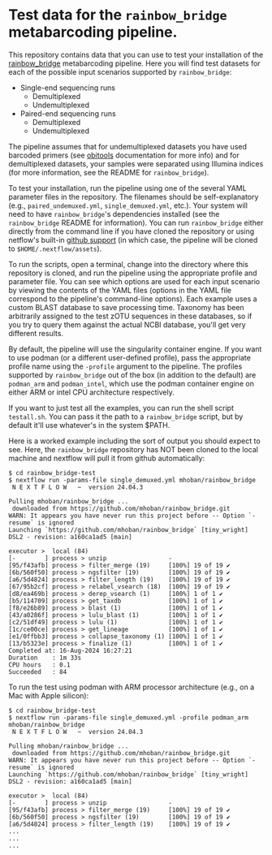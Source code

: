 # Test data for the `rainbow_bridge` metabarcoding pipeline.

This repository contains data that you can use to test your installation of the [rainbow_bridge](https://github.com/mhoban/rainbow_bridge) metabarcoding pipeline. Here you will find test datasets for each of the possible input scenarios supported by `rainbow_bridge`:

* Single-end sequencing runs
  * Demultiplexed
  * Undemultiplexed
* Paired-end sequencing runs
  * Demultiplexed
  * Undemultiplexed

The pipeline assumes that for undemultiplexed datasets you have used barcoded primers (see [obitools](https://pythonhosted.org/OBITools/scripts/ngsfilter.html) documentation for more info) and for demultiplexed datasets, your samples were separated using Illumina indices (for more information, see the README for `rainbow_bridge`). 

To test your installation, run the pipeline using one of the several YAML parameter files in the repository. The filenames should be self-explanatory (e.g., `paired_undemuxed.yml`, `single_demuxed.yml`, etc.). Your system will need to have `rainbow_bridge`'s dependencies installed (see the `rainbow_bridge` README for information). You can run `rainbow_bridge` either directly from the command line if you have cloned the repository or using netflow's built-in [github support](https://www.nextflow.io/docs/latest/sharing.html#running-a-pipeline) (in which case, the pipeline will be cloned to `$HOME/.nextflow/assets`). 

To run the scripts, open a terminal, change into the directory where this repository is cloned, and run the pipeline using the appropriate profile and parameter file. You can see which options are used for each input scenario by viewing the contents of the YAML files (options in the YAML file correspond to the pipeline's command-line options). Each example uses a custom BLAST database to save processing time. Taxonomy has been arbitrarily assigned to the test zOTU sequences in these databases, so if you try to query them against the actual NCBI database, you'll get very different results. 

By default, the pipeline will use the singularity container engine. If you want to use podman (or a different user-defined profile), pass the appropriate profile name using the `-profile` argument to the pipeline. The profiles supported by `rainbow_bridge` out of the box (in addition to the default) are `podman_arm` and `podman_intel`, which use the podman container engine on either ARM or intel CPU architecture respectively.

If you want to just test all the examples, you can run the shell script `testall.sh`. You can pass it the path to a `rainbow_bridge` script, but by default it'll use whatever's in the system $PATH.

Here is a worked example including the sort of output you should expect to see. Here, the `rainbow_bridge` repository has NOT been cloned to the local machine and nextflow will pull it from github automatically:

```console
$ cd rainbow_bridge-test
$ nextflow run -params-file single_demuxed.yml mhoban/rainbow_bridge
 N E X T F L O W   ~  version 24.04.3

Pulling mhoban/rainbow_bridge ...
 downloaded from https://github.com/mhoban/rainbow_bridge.git
WARN: It appears you have never run this project before -- Option `-resume` is ignored
Launching `https://github.com/mhoban/rainbow_bridge` [tiny_wright] DSL2 - revision: a160ca1ad5 [main]

executor >  local (84)
[-        ] process > unzip                 -
[95/f43afb] process > filter_merge (19)     [100%] 19 of 19 ✔
[6b/560f50] process > ngsfilter (19)        [100%] 19 of 19 ✔
[a6/5d4824] process > filter_length (19)    [100%] 19 of 19 ✔
[67/95b2cf] process > relabel_vsearch (18)  [100%] 19 of 19 ✔
[d8/ea469b] process > derep_vsearch (1)     [100%] 1 of 1 ✔
[b5/114709] process > get_taxdb             [100%] 1 of 1 ✔
[f8/e26b89] process > blast (1)             [100%] 1 of 1 ✔
[43/a0286f] process > lulu_blast (1)        [100%] 1 of 1 ✔
[c2/51df49] process > lulu (1)              [100%] 1 of 1 ✔
[1c/ce00ce] process > get_lineage           [100%] 1 of 1 ✔
[e1/0ffbb3] process > collapse_taxonomy (1) [100%] 1 of 1 ✔
[13/b5323e] process > finalize (1)          [100%] 1 of 1 ✔
Completed at: 16-Aug-2024 16:27:21
Duration    : 1m 33s
CPU hours   : 0.1
Succeeded   : 84
```

To run the test using podman with ARM processor architecture (e.g., on a Mac with Apple silicon):

```console
$ cd rainbow_bridge-test
$ nextflow run -params-file single_demuxed.yml -profile podman_arm mhoban/rainbow_bridge
 N E X T F L O W   ~  version 24.04.3

Pulling mhoban/rainbow_bridge ...
 downloaded from https://github.com/mhoban/rainbow_bridge.git
WARN: It appears you have never run this project before -- Option `-resume` is ignored
Launching `https://github.com/mhoban/rainbow_bridge` [tiny_wright] DSL2 - revision: a160ca1ad5 [main]

executor >  local (84)
[-        ] process > unzip                 -
[95/f43afb] process > filter_merge (19)     [100%] 19 of 19 ✔
[6b/560f50] process > ngsfilter (19)        [100%] 19 of 19 ✔
[a6/5d4824] process > filter_length (19)    [100%] 19 of 19 ✔
...
...
...
```